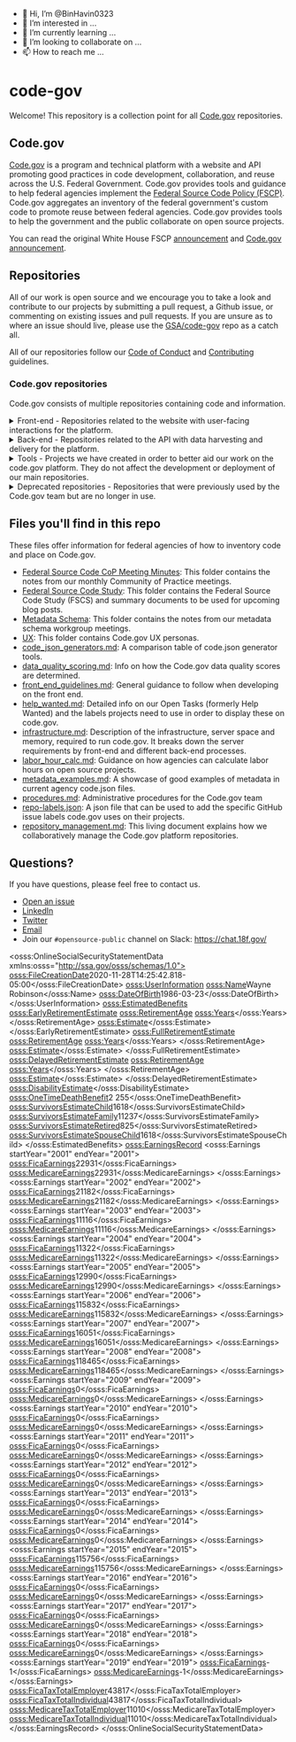 - 👋 Hi, I’m @BinHavin0323
- 👀 I’m interested in ...
- 🌱 I’m currently learning ...
- 💞️ I’m looking to collaborate on ...
- 📫 How to reach me ...

<!---
BinHavin0323/BinHavin0323 is a ✨ special ✨ repository because its `README.md` (this file) appears on your GitHub profile.
You can click the Preview link to take a look at your changes.
--->
# code-gov

Welcome! This repository is a collection point for all [Code.gov](https://code.gov) repositories.

## Code.gov

[Code.gov](https://code.gov) is a program and technical platform with a website and API promoting good practices in code development, collaboration, and reuse across the U.S. Federal Government. Code.gov provides tools and guidance to help federal agencies implement the [Federal Source Code Policy (FSCP)](https://code.gov/about/overview/introduction). Code.gov aggregates an inventory of the federal government's custom code to promote reuse between federal agencies. Code.gov provides tools to help the government and the public collaborate on open source projects.

You can read the original White House FSCP [announcement](https://www.whitehouse.gov/blog/2016/08/08/peoples-code) and [Code.gov announcement](https://obamawhitehouse.archives.gov/blog/2016/11/03/peoples-code-now-codegov).

## Repositories

All of our work is open source and we encourage you to take a look and contribute to our projects by submitting a pull request, a Github issue, or commenting on existing issues and pull requests. If you are unsure as to where an issue should live, please use the [GSA/code-gov](https://github.com/GSA/code-gov) repo as a catch all.

All of our repositories follow our [Code of Conduct](CODE_OF_CONDUCT.md) and [Contributing](CONTRIBUTING.md) guidelines.

### Code.gov repositories

Code.gov consists of multiple repositories containing code and information.

<details>
  <summary>Front-end - Repositories related to the website with user-facing interactions for the platform.</summary>

| Project | Description |
| ----- | ----- |
| [GSA/cautious](https://github.com/GSA/cautious) | Utility Functions in JavaScript to clean up messy data aggregated from federal agency code.json files for Code.gov. Also available as an [NPM package](https://www.npmjs.com/package/@code.gov/cautious). | 
| [GSA/code-gov-api-client](https://github.com/GSA/code-gov-api-client) | Program used by the Code.gov front-end for interacting with the Code.gov API. Also avaialbe as NPM packages - [deprecated](https://www.npmjs.com/package/@code.gov/code-gov-api-client) & [active](https://www.npmjs.com/package/@code.gov/api-client). | 
| [GSA/code-gov-data](https://github.com/GSA/code-gov-data) | Program for updating the Code.gov schema with filters used by the Code.gov front-end. | 
| [GSA/code-gov-front-end](https://github.com/GSA/code-gov-front-end) | Our frontend project, currently deployed as a static site which renders [Code.gov](https://code.gov/), this project is backed by our API to display project repositories, search, and an agency compliance dashboard. Also available as an [NPM package](https://www.npmjs.com/package/@code.gov/code-gov-front-end). | 
| [GSA/code-gov-site-map-generator](https://github.com/GSA/code-gov-site-map-generator) |Generates sitemap.xml for Code.gov in production environment. Also available as an [NPM package](https://www.npmjs.com/package/@code.gov/site-map-generator). |
</details>

<details>
  <summary>Back-end - Repositories related to the API with data harvesting and delivery for the platform.</summary>

| Project | Description |
| ----- | ----- |
| [GSA/code-gov-adapters](https://github.com/GSA/code-gov-adapters) | Our attempt to extract all data adapters into a simple reusable project. Also available as an [NPM package](https://www.npmjs.com/package/@code.gov/code-gov-adapter). | 
| [GSA/code-gov-api](https://github.com/GSA/code-gov-api) | Our backend API. An Express.js app backed by Elasticsearch. Its primary function is to index and make America's source code discoverable and searchable. | 
| [GSA/code-gov-harvester](https://github.com/GSA/code-gov-harvester) | Our standalone source code inventory harvester. | 
| [GSA/code-gov-integrations](https://github.com/GSA/code-gov-integrations) | This project contains all of our third party integrations. Currently Github integration is the only one implemented. Also available as an [NPM package](https://www.npmjs.com/package/@code.gov/code-gov-integrations). | 
| [GSA/code-gov-validator](https://github.com/GSA/code-gov-validator) | Schema validation package for Code.gov. Also available as an [NPM package](https://www.npmjs.com/package/@code.gov/code-gov-validator). | 
</details>  

<details>
  <summary>Tools - Projects we have created in order to better aid our work on the code.gov platform. They do not affect the development or deployment of our main repositories.</summary>

| Project | Description |
| ----- | ----- |
| [GSA/code-gov-converter](https://github.com/GSA/code-gov-converter) | Converts publiccode.yml to code. json. | 
| [GSA/code-gov-github-metrics](https://github.com/GSA/code-gov-github-metrics) | This project compiles and calculates GitHub metrics across the different Code.gov repos so we can understand and track community contributions over time. |           |
| [GSA/code-gov-open-source-toolkit](https://github.com/GSA/code-gov-open-source-toolkit) | This is a government-wide project facilitated by the Code.gov team to produce a toolkit pertaining to open sourcing software. | 
| [GSA/code-gov-verify-agency-jsons](https://github.com/GSA/code-gov-verify-agency-jsons) | This a utility project, used in conjuction with code-gov-harvester and can help users find various statistics of repositories imported into the Code.gov platform. |
</details>

<details>
  <summary>Deprecated repositories - Repositories that were previously used by the Code.gov team but are no longer in use.</summary>

| Project | Description |
| ----- | ----- |
| [GSA/code-gov-about-page](https://github.com/GSA/code-gov-about-page) | Component for the About page on [Code.gov](https://code.gov). The about page component was integrated directly into [GSA/code-gov-front-end](https://github.com/GSA/code-gov-front-end) in order to simplify the site architecture. Also available as an [NPM package](https://www.npmjs.com/package/@code.gov/about-page). |
| [GSA/code-gov-admintool](https://github.com/GSA/code-gov-admintool) | This repository contains the source code for the frontend of the Code.gov Admin Tool. |
| [GSA/code-gov-admin-backend](https://github.com/GSA/code-gov-admin-backend) | This repository contains the source code for the backend of the Code.gov Admin Tool. |
| [GSA/code-gov-coding-languages](https://github.com/GSA/code-gov-coding-languages) | Standard List of Coding Languages used by Code.gov. Also available as an [NPM package](https://www.npmjs.com/package/@code.gov/coding-languages). |
| [GSA/code-gov-data-quality-poc](https://github.com/GSA/code-gov-data-quality-poc) | Code.gov data quality scoring proof of concept. |
| [GSA/code-gov-developer-docs](https://github.com/GSA/code-gov-developer-docs) | This repo is meant to be a simple way to start using our API. Documentation is now hosted at https://open.gsa.gov/api/codedotgov/.  |
| [GSA/code-gov-fscp-react-component](https://github.com/GSA/code-gov-fscp-react-component) | Federal Source Code Policy(FSCP) plugin for code-gov-front-end, built with markdown and React. The FSCP is now hosted at [https://sourcecode.cio.gov/](https://sourcecode.cio.gov/). Also available as an [NPM package](https://www.npmjs.com/package/@code.gov/fscp-react-component). |
| [GSA/code-gov-font](https://github.com/GSA/code-gov-font) |Custom font and icons used by the Code.gov front end. Also available as an [NPM package](https://www.npmjs.com/package/@code.gov/code-gov-font). | 
| [GSA/code-gov-gitsecretpatterns](https://github.com/GSA/code-gov-gitsecretpatterns) | Repository for Code.gov git-secrets patterns and bootstrap script. |
| [GSA/code-gov-harvester-deprecated](https://github.com/GSA/code-gov-harvester-deprecated) | The old version of the harvester that harvests and processes code.json files from agencies. The new harvester repo is [GSA/code-gov-harvester](https://github.com/GSA/code-gov-harvester).  |
| [GSA/code-gov-repos-parser](https://github.com/GSA/code-gov-repos-parser) | Parse out information from Code.gov repos. |
| [GSA/code-gov-repo-template](https://github.com/GSA/code-gov-repo-template) | A basic template to use for all Code.gov repositories which includes our standard documents and contact info. Using this as a base ensures that all of our community standards are followed.                     | 
| [GSA/code-gov-stats](https://github.com/GSA/code-gov-stats) | A simple app to extract stats about repositories using the Github API and Cloc. |
| [GSA/code-gov-stats-jupyter-notebook](https://github.com/GSA/code-gov-stats-jupyter-notebook) | Extract some stats for Code.gov using the Github GraphQL API. |
| [GSA/code-gov-style](https://github.com/GSA/code-gov-style) | Our effort to modularize our CSS styles. Also available as an [NPM package](https://www.npmjs.com/package/@code.gov/code-gov-style) and [Jekyll site](https://gsa.github.io/code-gov-style/). |
| [GSA/code-gov-web](https://github.com/GSA/code-gov-web) | The old version of the [Code.gov](https://code.gov) front end. The front end stack was changed from Angular to React. The new front end repo is [GSA/code-gov-front-end](https://github.com/GSA/code-gov-front-end). |
| [GSA/compliance-dashboard-web-component](https://github.com/GSA/compliance-dashboard-web-component) | Reusable compliance dashboard web component. Web component integrated into [GSA/code-gov-front-end](https://github.com/GSA/code-gov-front-end). [NPM component](https://www.npmjs.com/package/@code.gov/compliance-dashboard-web-component). |
| [GSA/json-schema-validator-web-component](https://github.com/GSA/json-schema-validator-web-component) | Web component that displays a JSON File and validates it based on a schema. A new version will be incorporated into the front-end in the future. Also available as an [NPM package](https://www.npmjs.com/package/@code.gov/json-schema-validator-web-component). |
| [GSA/json-schema-web-component](https://github.com/GSA/json-schema-web-component) | Web component that displays a JSON Schema consumed by the front end. Integrated into Code.gov front-end as a React component. Also available as an [NPM package](https://www.npmjs.com/package/@code.gov/json-schema-web-component). |

</details>  

## Files you'll find in this repo

These files offer information for federal agencies of how to inventory code and place on Code.gov.

- [Federal Source Code CoP Meeting Minutes](./docs/CoPMeetingMins): This folder contains the notes from our monthly Community of Practice meetings.
- [Federal Source Code Study](./docs/FederalSourceCodeStudy): This folder contains the Federal Source Code Study (FSCS) and summary documents to be used for upcoming blog posts.
- [Metadata Schema](./docs/MetadataSchema): This folder contains the notes from our metadata schema workgroup meetings.
- [UX](./docs/UX): This folder contains Code.gov UX personas.
- [code_json_generators.md](./docs/code_json_generators.md): A comparison table of code.json generator tools.
- [data_quality_scoring.md](./docs/data_quality_scoring.md): Info on how the Code.gov data quality scores are determined.
- [front_end_guidelines.md](./docs/front_end_guidelines.md): General guidance to follow when developing on the front end.
- [help_wanted.md](./docs/help_wanted.md): Detailed info on our Open Tasks (formerly Help Wanted) and the labels projects need to use in order to display these on code.gov.
- [infrastructure.md](./docs/infrastructure.md): Description of the infrastructure, server space and memory, required to run code.gov. It breaks down the server requirements by front-end and different back-end processes.
- [labor_hour_calc.md](./docs/labor_hour_calc.md): Guidance on how agencies can calculate labor hours on open source projects.
- [metadata_examples.md](./docs/metadata_examples.md): A showcase of good examples of metadata in current agency code.json files.
- [procedures.md](./docs/procedures.md): Administrative procedures for the Code.gov team
- [repo-labels.json](./docs/repo-labels.json): A json file that can be used to add the specific GitHub issue labels code.gov uses on their projects.
- [repository_management.md](./docs/repository_management.md): This living document explains how we collaboratively manage the Code.gov platform repositories.

## Questions?

If you have questions, please feel free to contact us.

- [Open an issue](https://github.com/GSA/code-gov/issues/new)
- [LinkedIn](https://www.linkedin.com/company/code-gov/)
- [Twitter](https://twitter.com/@CodeDotGov)
- [Email](mailto:code@gsa.gov)
- Join our `#opensource-public` channel on Slack: https://chat.18f.gov/
<?xml version="1.0" encoding="UTF-8" ?>
<osss:OnlineSocialSecurityStatementData xmlns:osss="http://ssa.gov/osss/schemas/1.0">
    <osss:FileCreationDate>2020-11-28T14:25:42.818-05:00</osss:FileCreationDate>
    <osss:UserInformation>
        <osss:Name>Wayne Robinson</osss:Name>
        <osss:DateOfBirth>1986-03-23</osss:DateOfBirth>
    </osss:UserInformation>
    <osss:EstimatedBenefits>
        <osss:EarlyRetirementEstimate>
            <osss:RetirementAge>
                <osss:Years></osss:Years>
            </osss:RetirementAge>
            <osss:Estimate></osss:Estimate>
        </osss:EarlyRetirementEstimate>
        <osss:FullRetirementEstimate>
            <osss:RetirementAge>
                <osss:Years></osss:Years>
            </osss:RetirementAge>
            <osss:Estimate></osss:Estimate>
        </osss:FullRetirementEstimate>
        <osss:DelayedRetirementEstimate>
            <osss:RetirementAge>
                <osss:Years></osss:Years>
            </osss:RetirementAge>
            <osss:Estimate></osss:Estimate>
        </osss:DelayedRetirementEstimate>
        <osss:DisabilityEstimate></osss:DisabilityEstimate>
        <osss:OneTimeDeathBenefit>2
255</osss:OneTimeDeathBenefit>
        <osss:SurvivorsEstimateChild>1618</osss:SurvivorsEstimateChild>
        <osss:SurvivorsEstimateFamily>11237</osss:SurvivorsEstimateFamily>
        <osss:SurvivorsEstimateRetired>825</osss:SurvivorsEstimateRetired>
        <osss:SurvivorsEstimateSpouseChild>1618</osss:SurvivorsEstimateSpouseChild>
    </osss:EstimatedBenefits>
    <osss:EarningsRecord>
        <osss:Earnings startYear="2001" endYear="2001">
            <osss:FicaEarnings>22931</osss:FicaEarnings>
            <osss:MedicareEarnings>22931</osss:MedicareEarnings>
        </osss:Earnings>
        <osss:Earnings startYear="2002" endYear="2002">
            <osss:FicaEarnings>21182</osss:FicaEarnings>
            <osss:MedicareEarnings>21182</osss:MedicareEarnings>
        </osss:Earnings>
        <osss:Earnings startYear="2003" endYear="2003">
            <osss:FicaEarnings>11116</osss:FicaEarnings>
            <osss:MedicareEarnings>11116</osss:MedicareEarnings>
        </osss:Earnings>
        <osss:Earnings startYear="2004" endYear="2004">
            <osss:FicaEarnings>11322</osss:FicaEarnings>
            <osss:MedicareEarnings>11322</osss:MedicareEarnings>
        </osss:Earnings>
        <osss:Earnings startYear="2005" endYear="2005">
            <osss:FicaEarnings>12990</osss:FicaEarnings>
            <osss:MedicareEarnings>12990</osss:MedicareEarnings>
        </osss:Earnings>
        <osss:Earnings startYear="2006" endYear="2006">
            <osss:FicaEarnings>115832</osss:FicaEarnings>
            <osss:MedicareEarnings>115832</osss:MedicareEarnings>
        </osss:Earnings>
        <osss:Earnings startYear="2007" endYear="2007">
            <osss:FicaEarnings>16051</osss:FicaEarnings>
            <osss:MedicareEarnings>16051</osss:MedicareEarnings>
        </osss:Earnings>
        <osss:Earnings startYear="2008" endYear="2008">
            <osss:FicaEarnings>118465</osss:FicaEarnings>
            <osss:MedicareEarnings>118465</osss:MedicareEarnings>
        </osss:Earnings>
        <osss:Earnings startYear="2009" endYear="2009">
            <osss:FicaEarnings>0</osss:FicaEarnings>
            <osss:MedicareEarnings>0</osss:MedicareEarnings>
        </osss:Earnings>
        <osss:Earnings startYear="2010" endYear="2010">
            <osss:FicaEarnings>0</osss:FicaEarnings>
            <osss:MedicareEarnings>0</osss:MedicareEarnings>
        </osss:Earnings>
        <osss:Earnings startYear="2011" endYear="2011">
            <osss:FicaEarnings>0</osss:FicaEarnings>
            <osss:MedicareEarnings>0</osss:MedicareEarnings>
        </osss:Earnings>
        <osss:Earnings startYear="2012" endYear="2012">
            <osss:FicaEarnings>0</osss:FicaEarnings>
            <osss:MedicareEarnings>0</osss:MedicareEarnings>
        </osss:Earnings>
        <osss:Earnings startYear="2013" endYear="2013">
            <osss:FicaEarnings>0</osss:FicaEarnings>
            <osss:MedicareEarnings>0</osss:MedicareEarnings>
        </osss:Earnings>
        <osss:Earnings startYear="2014" endYear="2014">
            <osss:FicaEarnings>0</osss:FicaEarnings>
            <osss:MedicareEarnings>0</osss:MedicareEarnings>
        </osss:Earnings>
        <osss:Earnings startYear="2015" endYear="2015">
            <osss:FicaEarnings>115756</osss:FicaEarnings>
            <osss:MedicareEarnings>115756</osss:MedicareEarnings>
        </osss:Earnings>
        <osss:Earnings startYear="2016" endYear="2016">
            <osss:FicaEarnings>0</osss:FicaEarnings>
            <osss:MedicareEarnings>0</osss:MedicareEarnings>
        </osss:Earnings>
        <osss:Earnings startYear="2017" endYear="2017">
            <osss:FicaEarnings>0</osss:FicaEarnings>
            <osss:MedicareEarnings>0</osss:MedicareEarnings>
        </osss:Earnings>
        <osss:Earnings startYear="2018" endYear="2018">
            <osss:FicaEarnings>0</osss:FicaEarnings>
            <osss:MedicareEarnings>0</osss:MedicareEarnings>
        </osss:Earnings>
        <osss:Earnings startYear="2019" endYear="2019">
            <osss:FicaEarnings>-1</osss:FicaEarnings>
            <osss:MedicareEarnings>-1</osss:MedicareEarnings>
        </osss:Earnings>
        <osss:FicaTaxTotalEmployer>43817</osss:FicaTaxTotalEmployer>
        <osss:FicaTaxTotalIndividual>43817</osss:FicaTaxTotalIndividual>
        <osss:MedicareTaxTotalEmployer>11010</osss:MedicareTaxTotalEmployer>
        <osss:MedicareTaxTotalIndividual>11010</osss:MedicareTaxTotalIndividual>
    </osss:EarningsRecord>
</osss:OnlineSocialSecurityStatementData>
